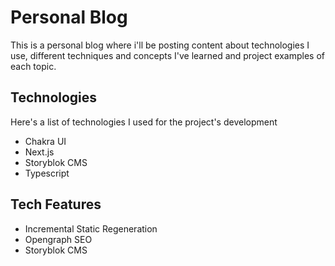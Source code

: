 # Personal Blog

This is a personal blog where i'll be posting content about technologies I use, different techniques and concepts I've learned and project examples of each topic.

## Technologies

Here's a list of technologies I used for the project's development

- Chakra UI
- Next.js
- Storyblok CMS
- Typescript

## Tech Features

- Incremental Static Regeneration
- Opengraph SEO
- Storyblok CMS
